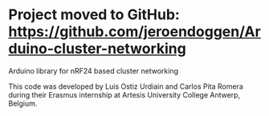 # Project moved to GitHub: https://github.com/jeroendoggen/Arduino-cluster-networking #

Arduino library for nRF24 based cluster networking

This code was developed by Luis Ostiz Urdiain and Carlos Pita Romera during their Erasmus internship at Artesis University College Antwerp, Belgium.
